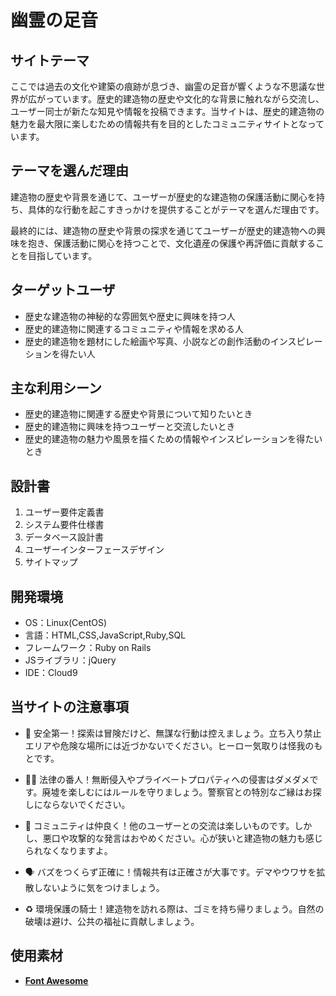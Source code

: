 # 幽霊の足音

## サイトテーマ
  ここでは過去の文化や建築の痕跡が息づき、幽霊の足音が響くような不思議な世界が広がっています。歴史的建造物の歴史や文化的な背景に触れながら交流し、ユーザー同士が新たな知見や情報を投稿できます。当サイトは、歴史的建造物の魅力を最大限に楽しむための情報共有を目的としたコミュニティサイトとなっています。

## テーマを選んだ理由
建造物の歴史や背景を通じて、ユーザーが歴史的な建造物の保護活動に関心を持ち、具体的な行動を起こすきっかけを提供することがテーマを選んだ理由です。

最終的には、建造物の歴史や背景の探求を通じてユーザーが歴史的建造物への興味を抱き、保護活動に関心を持つことで、文化遺産の保護や再評価に貢献することを目指しています。

## ターゲットユーザ

-   歴史な建造物の神秘的な雰囲気や歴史に興味を持つ人
-   歴史的建造物に関連するコミュニティや情報を求める人
-   歴史的建造物を題材にした絵画や写真、小説などの創作活動のインスピレーションを得たい人

## 主な利用シーン

-   歴史的建造物に関連する歴史や背景について知りたいとき
-   歴史的建造物に興味を持つユーザーと交流したいとき
-   歴史的建造物の魅力や風景を描くための情報やインスピレーションを得たいとき


## 設計書

1.  ユーザー要件定義書
2.  システム要件仕様書
3.  データベース設計書
4.  ユーザーインターフェースデザイン
5.  サイトマップ

## 開発環境

-   OS：Linux(CentOS)
-   言語：HTML,CSS,JavaScript,Ruby,SQL
-   フレームワーク：Ruby on Rails
-   JSライブラリ：jQuery
-   IDE：Cloud9

## 当サイトの注意事項

-   🚧 安全第一！探索は冒険だけど、無謀な行動は控えましょう。立ち入り禁止エリアや危険な場所には近づかないでください。ヒーロー気取りは怪我のもとです。

-   🕵️‍♂️ 法律の番人！無断侵入やプライベートプロパティへの侵害はダメダメです。廃墟を楽しむにはルールを守りましょう。警察官との特別なご縁はお探しにならないでください。
-  💬 コミュニティは仲良く！他のユーザーとの交流は楽しいものです。しかし、悪口や攻撃的な発言はおやめください。心が狭いと建造物の魅力も感じられなくなりますよ。
-   🗣 バズをつくらず正確に！情報共有は正確さが大事です。デマやウワサを拡散しないように気をつけましょう。
-   ♻️ 環境保護の騎士！建造物を訪れる際は、ゴミを持ち帰りましょう。自然の破壊は避け、公共の福祉に貢献しましょう。

## 使用素材

-  [**Font Awesome**](https://fontawesome.com/)